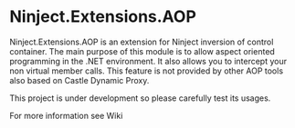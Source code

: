 Ninject.Extensions.AOP
=====================

Ninject.Extensions.AOP is an extension for Ninject inversion of control container. The main purpose of this module is to allow aspect oriented programming in the .NET environment. It also allows you to intercept your non virtual member calls. This feature is not provided by other AOP tools also based on Castle Dynamic Proxy.

This project is under development so please carefully test its usages.

For more information see Wiki
